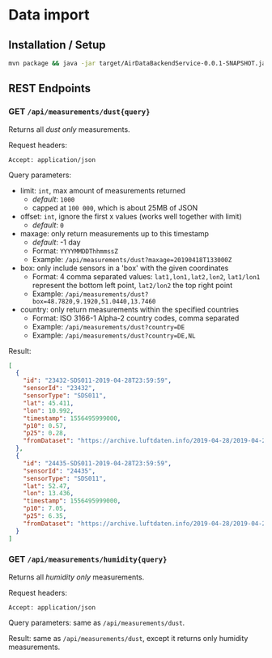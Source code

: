 # Data import

## Installation / Setup

```sh
mvn package && java -jar target/AirDataBackendService-0.0.1-SNAPSHOT.jar
```

## REST Endpoints

### GET `/api/measurements/dust{query}`

Returns all _dust only_ measurements.

Request headers:

```
Accept: application/json
```

Query parameters:

- limit: `int`, max amount of measurements returned
  - _default_: `1000`
  - capped at `100 000`, which is about 25MB of JSON
- offset: `int`, ignore the first x values (works well together with limit)
  - _default_: `0`
- maxage: only return measurements up to this timestamp
  - _default_: -1 day
  - Format: `YYYYMMDDThhmmssZ`
  - Example: `/api/measurements/dust?maxage=20190418T133000Z`
- box: only include sensors in a 'box' with the given coordinates
  - Format: 4 comma separated values: `lat1,lon1,lat2,lon2`, `lat1/lon1` represent the bottom left point, `lat2/lon2` the top right point
  - Example: `/api/measurements/dust?box=48.7820,9.1920,51.0440,13.7460`
- country: only return measurements within the specified countries
  - Format: ISO 3166-1 Alpha-2 country codes, comma separated
  - Example: `/api/measurements/dust?country=DE`
  - Example: `/api/measurements/dust?country=DE,NL`

Result:

```json
[
  {
    "id": "23432-SDS011-2019-04-28T23:59:59",
    "sensorId": "23432",
    "sensorType": "SDS011",
    "lat": 45.411,
    "lon": 10.992,
    "timestamp": 1556495999000,
    "p10": 0.57,
    "p25": 0.28,
    "fromDataset": "https://archive.luftdaten.info/2019-04-28/2019-04-28_sds011_sensor_23432.csv"
  },
  {
    "id": "24435-SDS011-2019-04-28T23:59:59",
    "sensorId": "24435",
    "sensorType": "SDS011",
    "lat": 52.47,
    "lon": 13.436,
    "timestamp": 1556495999000,
    "p10": 7.05,
    "p25": 6.35,
    "fromDataset": "https://archive.luftdaten.info/2019-04-28/2019-04-28_sds011_sensor_24435.csv"
  }
]
```

### GET `/api/measurements/humidity{query}`

Returns all _humidity only_ measurements.

Request headers:

```
Accept: application/json
```

Query parameters: same as `/api/measurements/dust`.

Result: same as `/api/measurements/dust`, except it returns only humidity measurements.
